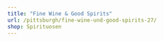 ```yaml
---
title: "Fine Wine & Good Spirits"
url: /pittsburgh/fine-wine-und-good-spirits-27/
shop: Spirituosen
---
```

